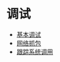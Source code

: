 # 调试
   * [基本调试](/debug/base_debug.html)
   * [网络抓包](/debug/tcpdump.html)
   * [跟踪系统调用](/debug/strace.html)

